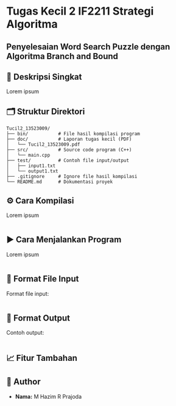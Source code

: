 # Tugas Kecil 2 IF2211 Strategi Algoritma  
## Penyelesaian Word Search Puzzle dengan Algoritma Branch and Bound

## 📌 Deskripsi Singkat
Lorem ipsum

## 🗂️ Struktur Direktori

```
Tucil2_13523009/
├── bin/           # File hasil kompilasi program
├── doc/           # Laporan tugas kecil (PDF)
│   └── Tucil2_13523009.pdf
├── src/           # Source code program (C++)
│   └── main.cpp
├── test/          # Contoh file input/output 
│   ├── input1.txt
│   └── output1.txt
├── .gitignore     # Ignore file hasil kompilasi
└── README.md      # Dokumentasi proyek
```

## ⚙️ Cara Kompilasi

Lorem ipsum

```bash

```

## ▶️ Cara Menjalankan Program

Lorem ipsum

```bash

```


## 📄 Format File Input

Format file input:
```

```


## 🧾 Format Output

Contoh output:
```

```

## 📈 Fitur Tambahan


## 👤 Author
- **Nama:** M Hazim R Prajoda  


